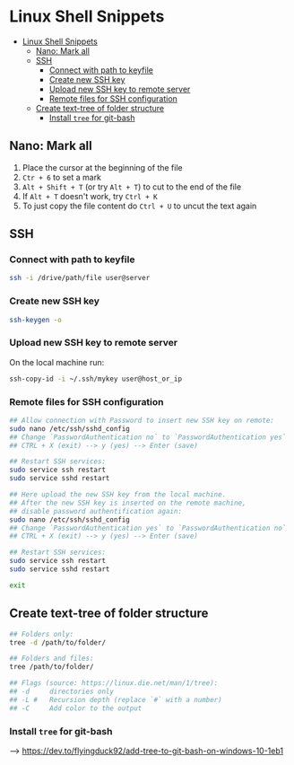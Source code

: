 # Linux Shell Snippets

- [Linux Shell Snippets](#linux-shell-snippets)
  - [Nano: Mark all](#nano-mark-all)
  - [SSH](#ssh)
    - [Connect with path to keyfile](#connect-with-path-to-keyfile)
    - [Create new SSH key](#create-new-ssh-key)
    - [Upload new SSH key to remote server](#upload-new-ssh-key-to-remote-server)
    - [Remote files for SSH configuration](#remote-files-for-ssh-configuration)
  - [Create text-tree of folder structure](#create-text-tree-of-folder-structure)
    - [Install `tree` for git-bash](#install-tree-for-git-bash)

## Nano: Mark all

1. Place the cursor at the beginning of the file
2. `Ctr + 6` to set a mark
3. `Alt + Shift + T` (or try `Alt + T`) to cut to the end of the file
4. If `Alt + T` doesn't work, try `Ctrl + K`
5. To just copy the file content do `Ctrl + U` to uncut the text again

## SSH

### Connect with path to keyfile

```bash
ssh -i /drive/path/file user@server
```

### Create new SSH key

```bash
ssh-keygen -o
```

### Upload new SSH key to remote server

On the local machine run:

```bash
ssh-copy-id -i ~/.ssh/mykey user@host_or_ip
```

### Remote files for SSH configuration

```bash
## Allow connection with Password to insert new SSH key on remote:
sudo nano /etc/ssh/sshd_config
## Change `PasswordAuthentication no` to `PasswordAuthentication yes`
## CTRL + X (exit) --> y (yes) --> Enter (save)

## Restart SSH services:
sudo service ssh restart
sudo service sshd restart

## Here upload the new SSH key from the local machine.
## After the new SSH key is inserted on the remote machine,
## disable password authentification again:
sudo nano /etc/ssh/sshd_config
## Change `PasswordAuthentication yes` to `PasswordAuthentication no`
## CTRL + X (exit) --> y (yes) --> Enter (save)

## Restart SSH services:
sudo service ssh restart
sudo service sshd restart

exit
```

## Create text-tree of folder structure

```bash
## Folders only:
tree -d /path/to/folder/

## Folders and files:
tree /path/to/folder/

## Flags (source: https://linux.die.net/man/1/tree):
## -d     directories only
## -L #   Recursion depth (replace `#` with a number)
## -C     Add color to the output
```

### Install `tree` for git-bash

--> <https://dev.to/flyingduck92/add-tree-to-git-bash-on-windows-10-1eb1>
